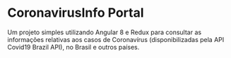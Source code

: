 # CoronavirusInfo Portal

Um projeto simples utilizando Angular 8 e Redux para consultar as informações relativas aos casos de Coronavírus (disponibilizadas pela API Covid19 Brazil API), no Brasil e outros países.